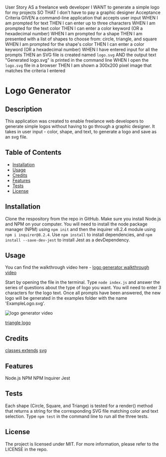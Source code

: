 User Story
AS a freelance web developer
I WANT to generate a simple logo for my projects
SO THAT I don't have to pay a graphic designer
Acceptance Criteria
GIVEN a command-line application that accepts user input
WHEN I am prompted for text
THEN I can enter up to three characters
WHEN I am prompted for the text color
THEN I can enter a color keyword (OR a hexadecimal number)
WHEN I am prompted for a shape
THEN I am presented with a list of shapes to choose from: circle, triangle, and square
WHEN I am prompted for the shape's color
THEN I can enter a color keyword (OR a hexadecimal number)
WHEN I have entered input for all the prompts
THEN an SVG file is created named `logo.svg`
AND the output text "Generated logo.svg" is printed in the command line
WHEN I open the `logo.svg` file in a browser
THEN I am shown a 300x200 pixel image that matches the criteria I entered

# Logo Generator


## Description
  This application was created to enable freelance web developers to generate simple logos without having to go through a graphic designer. It takes in user input - color, shape, and text, to generate a logo and save as an svg file.  


## Table of Contents
  - [Installation](#installation)
  - [Usage](#usage)
  - [Credits](#credits)
  - [Features](#features)
  - [Tests](#tests)
  - [License](#license)


  ## Installation
  Clone the respository from the repo in GitHub. Make sure you install Node.js and NPM on your computer. You will need to install the node package manager (NPM) using `npm init` and then the inquirer v8.2.4 module using `npm i inquirer@8.2.4`. Use `npm install` to install dependencies, and `npm install --save-dev-jest` to install Jest as a devDependency. 


  ## Usage
  You can find the walkthrough video here - [logo generator walkthrough video](https://drive.google.com/file/d/10rrPpqKq-rbmrdPNkO2JhKBC775jMrPP/view?usp=sharing)

  Start by opening the file in the terminal. Type `node index.js` and answer the series of questions about the type of logo you want. You will need to enter 3 characters for the logo text. Once all prompts have been answered, the new logo will be generated in the examples folder with the name 'ExampleLogo.svg'.

  ![logo generator video](./assets/.........gif)




[triangle logo](./examples/triangle-sample-logo.png)



## Credits
 [classes extends](https://developer.mozilla.org/en-US/docs/Web/JavaScript/Reference/Classes/extends)
 [svg](https://developer.mozilla.org/en-US/docs/Web/SVG)
  

## Features
Node.js
NPM 
NPM Inquirer
Jest


## Tests 
Each shape (Circle, Square, and Triange) is tested for a render() method that returns a string for the corresponding SVG file matching color and text selection. Type `npm test` in the command line to run all the three tests.


## License
The project is licensed under MIT. For more information, please refer to the LICENSE in the repo.
  